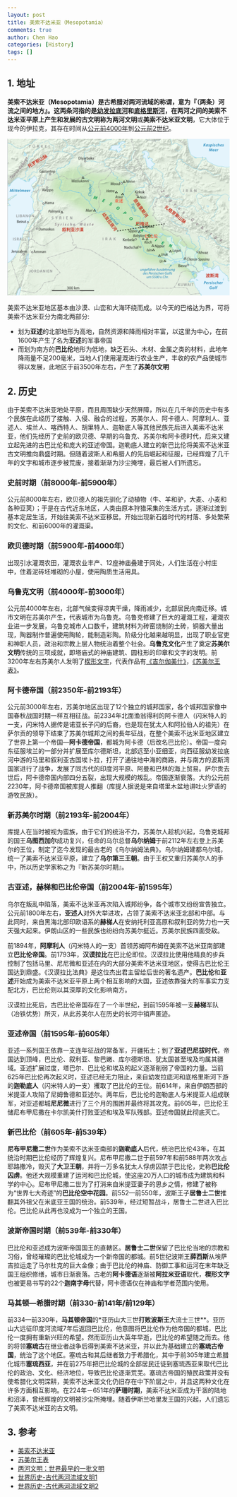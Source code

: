 ```yaml
---
layout: post
title: 美索不达米亚（Mesopotamia）
comments: true
author: Chen Hao
categories: [History]
tags: []
---
```


## 1. 地址

**美索不达米亚（Mesopotamia）**是古希腊对两河流域的称谓，意为『（两条）河流之间的地方』。这两条河指的是<u>幼发拉底河</u>和<u>底格里斯河</u>，在两河之间的美索不达米亚平原上产生和发展的古文明称为**两河文明**或**美索不达米亚文明**，它大体位于现今的伊拉克，其存在时间从<u>公元前4000年</u>到<u>公元前2世纪</u>。

![](/images/mesopotamia/g1.png)

美索不达米亚地区基本由沙漠、山峦和大海环绕而成。以今天的巴格达为界，可将美索不达米亚分为南北两部分:  

- 划为**亚述**的北部地形为高地，自然资源和降雨相对丰富，以这里为中心，在前1600年产生了名为**亚述**的军事帝国
- 而划为南方的**巴比伦**地形为低地，缺乏石头、木材、金属之类的材料，此地年降雨量不足200毫米，当地人们使用灌溉进行农业生产，丰收的农产品使城市得以发展，此地区于前3500年左右，产生了**苏美尔文明**


## 2. 历史

由于美索不达米亚地处平原，而且周围缺少天然屏障，所以在几千年的历史中有多个民族在此经历了接触、入侵、融合的过程，苏美尔人、阿卡德人、阿摩利人、亚述人、埃兰人、喀西特人、胡里特人、迦勒底人等其他民族先后进入美索不达米亚，他们先经历了史前的欧贝德、早期的乌鲁克、苏美尔和阿卡德时代，后来又建立起先进的古巴比伦和庞大的亚述帝国。迦勒底人建立的新巴比伦将美索不达米亚古文明推向鼎盛时期。但随着波斯人和希腊人的先后崛起和征服，已经辉煌了几千年的文字和城市逐步被荒废，接着渐渐为沙尘掩埋，最后被人们所遗忘。


### 史前时期（前8000年-前5900年）

公元前8000年左右，欧贝德人的祖先驯化了动植物（牛、羊和驴，大麦、小麦和各种豆荚）；于是在古代近东地区，人类由原本狩猎采集的生活方式，逐渐过渡到基本定居生活，开始往美索不达米亚移居。开始出现新石器时代的村落、多处繁荣的文化、和前6000年的灌溉渠。


### 欧贝德时期（前5900年-前4000年）

出现引水灌溉农田，灌溉农业丰产、12座神庙叠建于同处，人们生活在小村庄中，住着泥砖坯堆砌的小屋，使用陶质生活用具。


### 乌鲁克文明（前4000年-前3000年）

公元前4000年左右，北部气候变得凉爽干燥，降雨减少，北部居民向南迁移。城市文明在苏美尔产生，代表城市为乌鲁克。乌鲁克修建了巨大的灌溉工程，灌溉农业进一步发展，乌鲁克城市人口数千，建筑材料为砖窑烧制的土砖，铜器大量出现，陶器制作普遍使用陶轮，能制造彩陶。阶级分化越来越明显，出现了职业官吏和神职人员，政治和宗教上层人物统治着整个社会。**乌鲁克文化**产生了奠定**苏美尔文明**传统的三项成就，即塔庙式的神庙建筑、圆柱形的印章和文字的发明。前3200年左右苏美尔人发明了[楔形文字](http://www.wikiwand.com/zh/楔形文字)，代表作品有[《吉尔伽美什》](http://www.wikiwand.com/zh/吉尔伽美什史诗)，[《苏美尔王表》](http://www.wikiwand.com/zh/苏美尔王表)。


### 阿卡德帝国（前2350年-前2193年）

公元前3000年左右，苏美尔地区出现了12个独立的城邦国家，各个城邦国家像中国春秋战国时期一样互相征战。前2334年北面渔翁得利的阿卡德人（闪米特人的一支，闪米特人据传是诺亚长子闪的后裔，也是现在犹太人和阿拉伯人的祖先）在萨尔贡的领导下结束了苏美尔城邦之间的長年征战，在整个美索不达米亚地区建立了世界上第一个帝国—**阿卡德帝国**，都城为阿卡德（后改名巴比伦）。帝国一度向东征服埃兰的一部分并扩展至库尔德斯坦，北部远至小亚细亚，向西征服幼发拉底河中游的马里和叙利亚古国埃卜拉，打开了通往地中海的商路，并与南方的波斯湾国家进行了战争，发展了同古代的印度河平原、阿曼和巴林的海上贸易。萨尔贡去世后，阿卡德帝国内部四分五裂，出现大规模的叛乱。帝国逐渐衰落。大约公元前2230年，阿卡德帝国被库提人推翻（库提人据说是来自塔里木盆地讲吐火罗语的游牧民族）。


### 新苏美尔时期（前2193年-前2004年）

库提人在当时被视为蛮族，由于它们的统治不力，苏美尔人趁机兴起，乌鲁克城邦的国王**乌图西加尔**成功复兴，任命的乌尔总督**乌尔纳姆**于前2112年左右登上苏美尔的王位，制定了迄今发现的最古老的《乌尔纳姆法典》。乌尔纳姆建都乌尔城，统一了美索不达米亚平原，建立了**乌尔第三王朝**。由于王权又重归苏美尔人的手中，所以历史学家称之为『新苏美尔时期』。  


### 古亚述，赫梯和巴比伦帝国（前2004年-前1595年）

乌尔在叛乱中陷落，美索不达米亚再次陷入城邦纷争，各个城市又纷纷宣告独立。公元前1800年左右，**亚述人**对外大举进攻，占领了美索不达米亚北部和中部。与此同时，来自黑海北部印欧语系的**赫梯人**在安纳托利亚高原和叙利亚的势力也一天天强大起来。伊朗山区的一些民族也纷纷向苏美尔挺近。苏美尔民族四面受敌。

前1894年，**阿摩利人**（闪米特人的一支）首领苏姆阿布姆在美索不达米亚南部建立**巴比伦帝国**。前1793年，**汉谟拉比**在巴比伦即位。汉谟拉比使用他精良的步兵控制了包括马里、尼尼微和亚述在内的大部分美索不达米亚地区，使得古巴比伦王国达到鼎盛。《汉谟拉比法典》是这位杰出君主留给后世的著名遗产。**巴比伦**和**亚述**开始成为美索不达米亚平原上两个相互影响的大国，亚述依靠强大的军事实力支配北方，巴比伦则以其深厚的文化影响南方。

汉谟拉比死后，古巴比伦帝国存在了一个半世纪，到前1595年被一支**赫梯**军队（冶铁优势）所灭，从此苏美尔人在历史的长河中销声匿迹。


### 亚述帝国（前1595年-前605年）

亚述一系列国王依靠一支连年征战的常备军，开疆拓土；到了**亚述巴尼拔时代**，帝国达到顶峰，巴比伦、叙利亚、黎巴嫩、库尔德斯坦、犹太国甚至埃及均属其疆域。亚述扩展过度，塔巴尔、巴比伦和埃及的起义逐渐削弱了帝国的力量。当前625年巴比伦再次起义时，亚述已经无力阻止，来自幼发拉底河和底格里斯河下游的**迦勒底人**（闪米特人的一支）攫取了巴比伦的王位。前614年，来自伊朗西部的米提亚人攻陷了尼姆鲁德和亚述尔。两年后，巴比伦的迦勒底人与米提亚人组成联军，对亚述都城**尼尼微**进行了三个月的围困并最终将其攻克。前605年，巴比伦王储尼布甲尼撒在卡尔凯美什打败亚述和埃及军队残部。亚述帝国就此彻底灭亡。


### 新巴比伦（前605年-前539年）

**尼布甲尼撒二世**作为美索不达米亚南部的**迦勒底人**后代，统治巴比伦43年，在其统治时期巴比伦经历了辉煌复兴。尼布甲尼撒二世于前597年和前588年两次攻占耶路撒冷，毁灭了**大卫王朝**，并将一万多名犹太人俘虏囚禁于巴比伦，史称**巴比伦囚虏**。他还大规模重建了运河和巴比伦城，使这座20万人口的城市成为建筑和科学的中心。尼布甲尼撒二世为了打消来自米提亚妻子的思乡之情，修建了被称为“世界七大奇迹”的**巴比伦空中花园**。前552—前550年，波斯王子**居鲁士二世**推翻其外祖父在米底亚王国的统治。前539年，经过短暂战斗，居鲁士二世进入巴比伦。巴比伦从此再也没成为一个独立的王国。


### 波斯帝国时期（前539年-前330年）

巴比伦和亚述成为波斯帝国国王的直轄区。**居鲁士二世**保留了巴比伦当地的宗教和习俗，曾经璀璨的巴比伦城成为一个新帝国的都城。前5世纪波斯王**薛西斯**从埃萨吉拉运走了马尔杜克的巨大金像；由于巴比伦的神庙、防御工事和运河在末年缺乏国王组织修缮，城市日渐衰落。古老的**阿卡德语**逐渐被**阿拉米亚语**取代，**楔形文字**也被更易书写的22个**迦南字母**代替，阿卡德语仅在神庙和学者范围内使用。   


### 马其顿—希腊时期（前330-前141年/前129年）

前334—前330年，**马其顿帝国**的*亚历山大三世**打败波斯王**大流士三世**。亚历山大远征印度河流域7年后返回巴比伦，他意图将巴比伦作为他帝国的都城，巴比伦一度拥有重新兴旺的希望。然而亚历山大英年早逝，巴比伦的希望随之而去。他的将领**塞琉古**在继业者战争后得到美索不达米亚，并以此为基础建立的**塞琉古帝国**，统治了这个地区。塞琉古和其后继者致力于希腊化，其中于前305年建立希腊化城市**塞琉西亚**，并在前275年把巴比伦城的全部居民迁徒到塞琉西亚来取代巴比伦的政治、文化、经济地位，导致巴比伦逐渐荒芜。塞琉古帝国的殖民政策并没有使希腊化文明深耕，美索不达米亚文化仍旧存在中下阶层之中，并且这两种文化在许多方面相互影响。在224年－651年的**萨珊时期**，美索不达米亚成为干涸的陆地和沼泽，曾经辉煌的文明被沙尘所掩埋。随着伊斯兰哈里发王国的兴起，人们遗忘了美索不达米亚的古文明。


## 3. 参考

- [美索不达米亚](http://www.wikiwand.com/zh/美索不达米亚)
- [苏美尔王表](http://www.wikiwand.com/zh/苏美尔王表)
- [两河文明：世界最早的一批文明](https://site.douban.com/109824/widget/notes/2328347/note/159284534/)  
- [世界历史-古代两河流域文明1](https://www.youtube.com/watch?v=rIIp_OENA9U)  
- [世界历史-古代两河流域文明2](https://www.youtube.com/watch?v=_qzng4so4Vk)